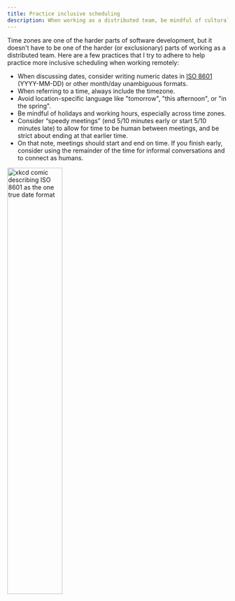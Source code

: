 ```yaml
---
title: Practice inclusive scheduling
description: When working as a distributed team, be mindful of cultural differences, time zones, encouraging breaks between meetings, and connecting as humans.
---
```


Time zones are one of the harder parts of software development, but it doesn't have to be one of the harder (or exclusionary) parts of working as a distributed team. Here are a few practices that I try to adhere to help practice more inclusive scheduling when working remotely:

* When discussing dates, consider writing numeric dates in [ISO 8601](https://en.wikipedia.org/wiki/ISO_8601) (YYYY-MM-DD) or other month/day unambiguous formats.
* When referring to a time, always include the timezone.
* Avoid location-specific language like "tomorrow", "this afternoon", or "in the spring".
* Be mindful of holidays and working hours, especially across time zones. 
* Consider “speedy meetings” (end 5/10 minutes early or start 5/10 minutes late) to allow for time to be human between meetings, and be strict about ending at that earlier time.
* On that note, meetings should start and end on time. If you finish early, consider using the remainder of the time for informal conversations and to connect as humans. 

<a href="https://xkcd.com/1179/">
<img src="https://imgs.xkcd.com/comics/iso_8601_2x.png" width="50%" title="ISO 8601 was published on 06/05/88 and most recently amended on 12/01/04." alt="xkcd comic describing ISO 8601 as the one true date format" />
</a>